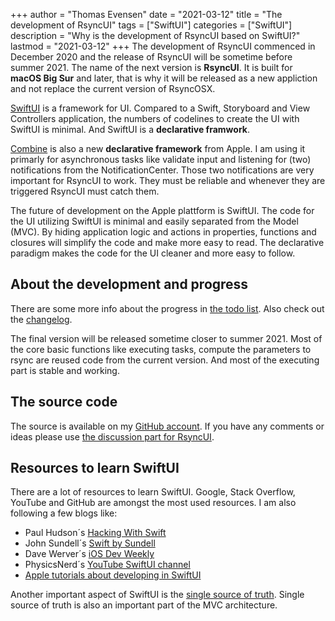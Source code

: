 +++
author = "Thomas Evensen"
date = "2021-03-12"
title =  "The development of RsyncUI"
tags = ["SwiftUI"]
categories = ["SwiftUI"]
description = "Why is the development of RsyncUI based on SwiftUI?"
lastmod = "2021-03-12"
+++
The development of RsyncUI commenced in December 2020 and the release of RsyncUI will be sometime before summer 2021. The name of the next version is **RsyncUI**. It is built for **macOS Big Sur** and later, that is why it will be released as a new appliction and not replace the current version of RsyncOSX.

[SwiftUI](https://developer.apple.com/documentation/swiftui/) is a framework for UI. Compared to a Swift, Storyboard and View Controllers application, the numbers of codelines to create the UI with SwiftUI is minimal. And SwiftUI is a **declarative framwork**.

[Combine](https://developer.apple.com/documentation/combine) is also a new **declarative framework** from Apple. I am using it primarly for asynchronous tasks like validate input and listening for (two) notifications from the NotificationCenter. Those two notifications are very important for RsyncUI to work. They must be reliable and whenever they are triggered RsyncUI must catch them.

The future of development on the Apple plattform is SwiftUI. The code for the UI utilizing SwiftUI is minimal and easily separated from the Model (MVC). By hiding application logic and actions in properties, functions and closures will simplify the code and make more easy to read. The declarative paradigm makes the code for the UI cleaner and more easy to follow.

## About the development and progress

There are some more info about the progress in [the todo list](/post/todo/). Also check out the [changelog](/post/changelog/).

The final version will be released sometime closer to summer 2021. Most of the core basic functions like executing tasks, compute the parameters to rsync are reused code from the current version. And most of the executing part is stable and working.

## The source code

The source is available on my [GitHub account](https://github.com/rsyncOSX/RsyncUI). If you have any comments or ideas please use [the discussion part for RsyncUI](https://github.com/rsyncOSX/RsyncUI/discussions).

## Resources to learn SwiftUI

There are a lot of resources to learn SwiftUI. Google, Stack Overflow, YouTube and GitHub are amongst the most used resources. I am also following a few blogs like:

- Paul Hudson´s [Hacking With Swift](https://www.hackingwithswift.com/)
- John Sundell´s [Swift by Sundell](https://swiftbysundell.com/)
- Dave Werver´s [iOS Dev Weekly](https://iosdevweekly.com/)
- PhysicsNerd´s [YouTube SwiftUI channel](https://www.youtube.com/c/PhysicsNerdDev/featured)
- [Apple tutorials about developing in SwiftUI](https://developer.apple.com/tutorials/app-dev-training)

Another important aspect of SwiftUI is the [single source of truth](https://developer.apple.com/documentation/swiftui/managing-user-interface-state). Single source of truth is also an important part of the MVC architecture.
